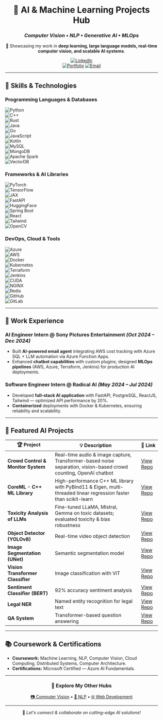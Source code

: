 <div align="center">

# 🤖 AI & Machine Learning Projects Hub  
### *Computer Vision • NLP • Generative AI • MLOps*  

🚀 Showcasing my work in **deep learning, large language models, real-time computer vision, and scalable AI systems**.

[![LinkedIn](https://img.shields.io/badge/LinkedIn-0A66C2?logo=linkedin&style=for-the-badge)](https://www.linkedin.com/in/prakashrajnehrudass/)  
[![Portfolio](https://img.shields.io/badge/Portfolio-FF7139?logo=firefox&style=for-the-badge)](https://prakashraj15.netlify.app/)
[![Email](https://img.shields.io/badge/Email-D14836?logo=gmail&style=for-the-badge)](mailto:prakashrajnehrudass@gmail.com)

</div>

---

## 🧠 Skills & Technologies

### **Programming Languages & Databases**  
![Python](https://img.shields.io/badge/Python-3776AB?style=flat&logo=python&logoColor=white)  
![C++](https://img.shields.io/badge/C++-00599C?style=flat&logo=cplusplus&logoColor=white)  
![Rust](https://img.shields.io/badge/Rust-000000?style=flat&logo=rust&logoColor=white)  
![Java](https://img.shields.io/badge/Java-007396?style=flat&logo=java&logoColor=white)  
![Go](https://img.shields.io/badge/Go-00ADD8?style=flat&logo=go&logoColor=white)  
![JavaScript](https://img.shields.io/badge/JavaScript-F7DF1E?style=flat&logo=javascript&logoColor=black)  
![Kotlin](https://img.shields.io/badge/Kotlin-0095D5?style=flat&logo=kotlin&logoColor=white)  
![MySQL](https://img.shields.io/badge/MySQL-4479A1?style=flat&logo=mysql&logoColor=white)  
![MongoDB](https://img.shields.io/badge/MongoDB-47A248?style=flat&logo=mongodb&logoColor=white)  
![Apache Spark](https://img.shields.io/badge/Apache%20Spark-E25A1C?style=flat&logo=apachespark&logoColor=white)  
![VectorDB](https://img.shields.io/badge/VectorDB-4285F4?style=flat)

### **Frameworks & AI Libraries**  
![PyTorch](https://img.shields.io/badge/PyTorch-EE4C2C?style=flat&logo=pytorch&logoColor=white)  
![TensorFlow](https://img.shields.io/badge/TensorFlow-FF6F00?style=flat&logo=tensorflow&logoColor=white)  
![JAX](https://img.shields.io/badge/JAX-005F9E?style=flat&logoColor=white)  
![FastAPI](https://img.shields.io/badge/FastAPI-009688?style=flat&logo=fastapi&logoColor=white)  
![HuggingFace](https://img.shields.io/badge/HuggingFace-F5A623?style=flat&logo=huggingface&logoColor=white)  
![Spring Boot](https://img.shields.io/badge/Spring%20Boot-6DB33F?style=flat&logo=springboot&logoColor=white)  
![React](https://img.shields.io/badge/React-61DAFB?style=flat&logo=react&logoColor=black)  
![Tailwind](https://img.shields.io/badge/Tailwind_CSS-06B6D4?style=flat&logo=tailwindcss&logoColor=white)  
![OpenCV](https://img.shields.io/badge/OpenCV-5C3EE8?style=flat&logo=opencv&logoColor=white)

### **DevOps, Cloud & Tools**  
![Azure](https://img.shields.io/badge/Azure-0078D4?style=flat&logo=microsoftazure&logoColor=white)  
![AWS](https://img.shields.io/badge/AWS-232F3E?style=flat&logo=amazonaws&logoColor=white)  
![Docker](https://img.shields.io/badge/Docker-2496ED?style=flat&logo=docker&logoColor=white)  
![Kubernetes](https://img.shields.io/badge/Kubernetes-326CE5?style=flat&logo=kubernetes&logoColor=white)  
![Terraform](https://img.shields.io/badge/Terraform-623CE4?style=flat&logo=terraform&logoColor=white)  
![Jenkins](https://img.shields.io/badge/Jenkins-D24939?style=flat&logo=jenkins&logoColor=white)  
![CUDA](https://img.shields.io/badge/CUDA-76B900?style=flat&logo=nvidia&logoColor=white)  
![NGINX](https://img.shields.io/badge/NGINX-009639?style=flat&logo=nginx&logoColor=white)  
![Redis](https://img.shields.io/badge/Redis-DC382D?style=flat&logo=redis&logoColor=white)  
![GitHub](https://img.shields.io/badge/GitHub-181717?style=flat&logo=github&logoColor=white)  
![GitLab](https://img.shields.io/badge/GitLab-FC6D26?style=flat&logo=gitlab&logoColor=white)

---

## 💼 Work Experience

### **AI Engineer Intern @ Sony Pictures Entertainment** *(Oct 2024 – Dec 2024)*  
- Built **AI-powered email agent** integrating AWS cost tracking with Azure SQL + LLM automation via Azure Function Apps.  
- Enhanced **chatbot capabilities** with custom plugins; designed **MLOps pipelines** (AWS, Azure, Terraform, Jenkins) for production AI deployments.

### **Software Engineer Intern @ Radical AI** *(May 2024 – Jul 2024)*  
- Developed **full-stack AI application** with FastAPI, PostgreSQL, ReactJS, Tailwind — optimized API performance by 20%.  
- **Containerized** deployments with Docker & Kubernetes, ensuring reliability and scalability.

---

## 🚀 Featured AI Projects

| 🏆 Project | 💡 Description | 🔗 Link |
|------------|---------------|--------|
| **Crowd Control & Monitor System** | Real-time audio & image capture, Transformer-based noise separation, vision-based crowd counting, OpenAI chatbot | [View Repo](https://github.com/YourUsername/crowd-monitor) |
| **CoreML - C++ ML Library** | High-performance C++ ML library with PyBind11 & Eigen, multi-threaded linear regression faster than scikit-learn | [View Repo](https://github.com/YourUsername/coreml-cpp) |
| **Toxicity Analysis of LLMs** | Fine-tuned LLaMA, Mistral, Gemma on toxic datasets; evaluated toxicity & bias robustness | [View Repo](https://github.com/YourUsername/toxicity-llm) |
| **Object Detector (YOLOv8)** | Real-time video object detection | [View Repo](https://github.com/YourUsername/object-detector) |
| **Image Segmentation (UNet)** | Semantic segmentation model | [View Repo](https://github.com/YourUsername/image-segmentation) |
| **Vision Transformer Classifier** | Image classification with ViT | [View Repo](https://github.com/YourUsername/vit-classifier) |
| **Sentiment Classifier (BERT)** | 92% accuracy sentiment analysis | [View Repo](https://github.com/YourUsername/sentiment-classifier) |
| **Legal NER** | Named entity recognition for legal text | [View Repo](https://github.com/YourUsername/legal-ner) |
| **QA System** | Transformer-based question answering | [View Repo](https://github.com/YourUsername/qa-system) |

---

## 📚 Coursework & Certifications
- **Coursework:** Machine Learning, NLP, Computer Vision, Cloud Computing, Distributed Systems, Computer Architecture.  
- **Certifications:** Microsoft Certified — Azure AI Fundamentals.

---

<div align="center">

### 🌟 Explore My Other Hubs  
[📷 Computer Vision](https://github.com/YourUsername/cv-hub) • [🧠 NLP](https://github.com/YourUsername/nlp-hub) • [🌐 Web Development](https://github.com/YourUsername/webdev-hub)

---

💬 *Let's connect & collaborate on cutting-edge AI solutions!*

</div>
